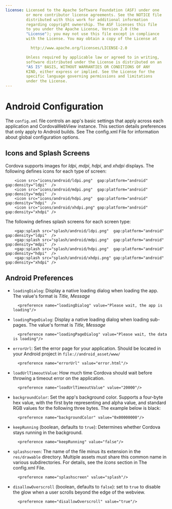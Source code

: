 ```yaml
---
license: Licensed to the Apache Software Foundation (ASF) under one
         or more contributor license agreements. See the NOTICE file
         distributed with this work for additional information
         regarding copyright ownership. The ASF licenses this file
         to you under the Apache License, Version 2.0 (the
         "License"); you may not use this file except in compliance
         with the License. You may obtain a copy of the License at

           http://www.apache.org/licenses/LICENSE-2.0

         Unless required by applicable law or agreed to in writing,
         software distributed under the License is distributed on an
         "AS IS" BASIS, WITHOUT WARRANTIES OR CONDITIONS OF ANY
         KIND, either express or implied. See the License for the
         specific language governing permissions and limitations
         under the License.
---
```


# Android Configuration

The `config.xml` file controls an app's basic settings that apply
across each application and CordovaWebView instance. This section
details preferences that only apply to Android builds. See The
config.xml File for information about global configuration options.

## Icons and Splash Screens

Cordova supports images for _ldpi_, _mdpi_, _hdpi_, and _xhdpi_
displays. The following defines icons for each type of screen:

        <icon src="icons/android/ldpi.png"  gap:platform="android" gap:density="ldpi"  />
        <icon src="icons/android/mdpi.png"  gap:platform="android" gap:density="mdpi"  />
        <icon src="icons/android/hdpi.png"  gap:platform="android" gap:density="hdpi"  />
        <icon src="icons/android/xhdpi.png" gap:platform="android" gap:density="xhdpi" />

The following defines splash screens for each screen type:

        <gap:splash src="splash/android/ldpi.png"  gap:platform="android" gap:density="ldpi"  />
        <gap:splash src="splash/android/mdpi.png"  gap:platform="android" gap:density="mdpi"  />
        <gap:splash src="splash/android/hdpi.png"  gap:platform="android" gap:density="hdpi"  />
        <gap:splash src="splash/android/xhdpi.png" gap:platform="android" gap:density="xhdpi" />

## Android Preferences

<!-- QUERY A: is useBrowserHistory deprecated?

* `useBrowserHistory` (boolean, defaults to `true`): set to `false` if
  you want to use the history shim that was used to work around the
  hashtag error present in Android 3.x prior to the history fix.
  (Note: This setting will be deprecated in April 2013)

        <preference name="useBrowserHistory" value="false"/>

-->

* `loadingDialog`: Display a native loading dialog when loading the
  app. The value's format is _Title, Message_

        <preference name="loadingDialog" value="Please wait, the app is loading"/>

* `loadingPageDialog`: Display a native loading dialog when loading
  sub-pages. The value's format is _Title, Message_

        <preference name="loadingPageDialog" value="Please wait, the data is loading"/>

<!-- QUERY A: unclear when loadingDialog & loadingPageDialog would appear. Any examples? -->

* `errorUrl`: Set the error page for your application. Should be
  located in your Android project in `file://android_asset/www/`

        <preference name="errorUrl" value="error.html"/>

<!-- QUERY A: under what conditions does the errorUrl page display? -->

* `loadUrlTimeoutValue`: How much time Cordova should wait before
  throwing a timeout error on the application.

        <preference name="loadUrlTimeoutValue" value="20000"/>

<!-- QUERY A: is loadUrlTimeoutValue expressed in milliseconds? is 20000 the default?-->

<!-- QUERY A: confirm loadUrlTimeoutValue replaces PGB's load-url-timeout

 #### Load URL timeout

  * `load-url-timeout` with a value in milliseconds

  * defaults to 20000 (20 seconds)

  * example: `<preference name="load-url-timeout" value="15000" />`

-->

* `backgroundColor`: Set the app's background color.  Supports a
  four-byte hex value, with the first byte representing and alpha
  value, and standard RGB values for the following three bytes.  The
  example below is black:

        <preference name="backgroundColor" value="0x00000000"/>

* `keepRunning` (boolean, defaults to `true`): Determines whether
  Cordova stays running in the background.

        <preference name="keepRunning" value="false"/>

<!-- QUERY A: does keepRunning mean in effect the app continues to execute following pause event? Does event still fire? -->

* `splashscreen`: The name of the file minus its extension in the
  `res/drawable` directory.  Multiple assets must share this common
  name in various subdirectories.  For details, see the _Icons_
  section in The config.xml File.

        <preference name="splashscreen" value="splash"/>

* `disallowOverscroll` (boolean, defaults to `false`): set to `true` to
  disable the glow when a user scrolls beyond the edge of the webview.

        <preference name="disallowOverscroll" value="true"/>

<!-- QUERY A: describe the disallowOverscroll glow effect, or provide example -->

<!-- QUERY PGB A: do android-minSdkVersion, android-maxSdkVersion apply outside PG Build?

 #### Minimum and Maximum SDK Version

* `android-minSdkVersion` and/or `android-maxSdkVersion`, with integer
  values

  * minSdkVersion example: `<preference name="android-minSdkVersion" value="10" />`

  * maxSdkVersion example: `<preference name="android-maxSdkVersion" value="15" />`

  * corresponds to the `usesSdk` attributes in the
    `AndroidManifest.xml` file - more details are in [the Android
    documentation](http://developer.android.com/guide/topics/manifest/uses-sdk-element.html)

  * minSdkVersion defaults to 7 (Android 2.1); maxSdkVersion is unset
    by default

-->

<!-- QUERY A: does android-installLocation apply outside PGB?

 #### Install Location

* `android-installLocation` with values `internalOnly`, `auto` or `preferExternal`

  * example: `<preference name="android-installLocation" value="auto"
    />`

  * where an app can be installed - defaults to `internalOnly` (as the
    Android SDK)

  * `auto` or `preferExternal` allow the app to be installed on an SD
    card - this can lead to unexpected behavior

  * more details available in [the Android
    documentation](http://developer.android.com/guide/appendix/install-location.html)

-->

<!-- QUERY A: does splash-screen-duration apply outside PGB?

 #### Splash Screen Duration

  * `splash-screen-duration` with a value in milliseconds

  * defaults to 5000 (5 seconds)

  * example: `<preference name="splash-screen-duration" value="10000"
    />`

  * for auto-hide behaviour call `navigator.splashscreen.hide();` in
    the device-ready method

  * supported on PhoneGap 2.1.0 and above
  
-->

